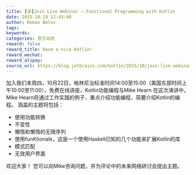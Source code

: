 ```yaml
---
title: [译]Join Live Webinar — Functional Programming with Kotlin
date: 2015-10-19 12:43:00
author: Roman Belov
tags:
keywords:
categories: 官方动态
reward: false
reward_title: Have a nice Kotlin!
reward_wechat:
reward_alipay:
source_url: https://blog.jetbrains.com/kotlin/2015/10/join-live-webinar-functional-programming-with-kotlin/
---
```


加入我们本周四，10月22日，格林尼治标准时间14:00至15:00（美国东部时间上午10:00至11:00），免费在线讲座，Kotlin功能编程与Mike Hearn
在这次演讲中，Mike Hearn将通过工作实践的例子，重点介绍功能编程，简要介绍Kotlin的编程。
涵盖的主题将包括：

* 使用功能转换
* 不变性
* 懒惰和懒惰的无限序列
* 使用funKtionale，这是一个使用Haskell已知的几个功能来扩展Kotlin的库
* 模式匹配
* 无效用户界面

欢迎大家！
您可以向Mike咨询问题，并为评论中的未来网络研讨会提出主题。
